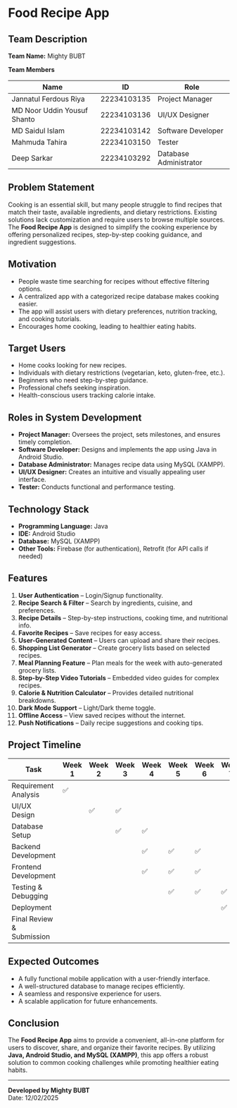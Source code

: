 # Food Recipe App

## Team Description

**Team Name:** Mighty BUBT  

**Team Members**

| Name                          | ID           | Role                     |
|-------------------------------|--------------|--------------------------|
| Jannatul Ferdous Riya         | 22234103135  | Project Manager          |
| MD Noor Uddin Yousuf Shanto   | 22234103136  | UI/UX Designer           |
| MD Saidul Islam               | 22234103142  | Software Developer       |
| Mahmuda Tahira                | 22234103150  | Tester                   |
| Deep Sarkar                   | 22234103292  | Database Administrator   |

## Problem Statement
Cooking is an essential skill, but many people struggle to find recipes that match their taste, available ingredients, and dietary restrictions. Existing solutions lack customization and require users to browse multiple sources. The **Food Recipe App** is designed to simplify the cooking experience by offering personalized recipes, step-by-step cooking guidance, and ingredient suggestions.

## Motivation
- People waste time searching for recipes without effective filtering options.
- A centralized app with a categorized recipe database makes cooking easier.
- The app will assist users with dietary preferences, nutrition tracking, and cooking tutorials.
- Encourages home cooking, leading to healthier eating habits.

## Target Users
- Home cooks looking for new recipes.
- Individuals with dietary restrictions (vegetarian, keto, gluten-free, etc.).
- Beginners who need step-by-step guidance.
- Professional chefs seeking inspiration.
- Health-conscious users tracking calorie intake.

## Roles in System Development
- **Project Manager:** Oversees the project, sets milestones, and ensures timely completion.
- **Software Developer:** Designs and implements the app using Java in Android Studio.
- **Database Administrator:** Manages recipe data using MySQL (XAMPP).
- **UI/UX Designer:** Creates an intuitive and visually appealing user interface.
- **Tester:** Conducts functional and performance testing.

## Technology Stack
- **Programming Language:** Java
- **IDE:** Android Studio
- **Database:** MySQL (XAMPP)
- **Other Tools:** Firebase (for authentication), Retrofit (for API calls if needed)

## Features
1. **User Authentication** – Login/Signup functionality.
2. **Recipe Search & Filter** – Search by ingredients, cuisine, and preferences.
3. **Recipe Details** – Step-by-step instructions, cooking time, and nutritional info.
4. **Favorite Recipes** – Save recipes for easy access.
5. **User-Generated Content** – Users can upload and share their recipes.
6. **Shopping List Generator** – Create grocery lists based on selected recipes.
7. **Meal Planning Feature** – Plan meals for the week with auto-generated grocery lists.
8. **Step-by-Step Video Tutorials** – Embedded video guides for complex recipes.
9. **Calorie & Nutrition Calculator** – Provides detailed nutritional breakdowns.
10. **Dark Mode Support** – Light/Dark theme toggle.
11. **Offline Access** – View saved recipes without the internet.
12. **Push Notifications** – Daily recipe suggestions and cooking tips.

## Project Timeline
| Task | Week 1 | Week 2 | Week 3 | Week 4 | Week 5 | Week 6 | Week 7 | Week 8 |
|------|--------|--------|--------|--------|--------|--------|--------|--------|
| Requirement Analysis | ✅ |  |  |  |  |  |  |  |
| UI/UX Design |  | ✅ | ✅ |  |  |  |  |  |
| Database Setup |  |  | ✅ | ✅ |  |  |  |  |
| Backend Development |  |  |  | ✅ | ✅ | ✅ |  |  |
| Frontend Development |  |  |  | ✅ | ✅ | ✅ |  |  |
| Testing & Debugging |  |  |  |  | ✅ | ✅ | ✅ |  |
| Deployment |  |  |  |  |  |  | ✅ |  |
| Final Review & Submission |  |  |  |  |  |  |  | ✅ |

## Expected Outcomes
- A fully functional mobile application with a user-friendly interface.
- A well-structured database to manage recipes efficiently.
- A seamless and responsive experience for users.
- A scalable application for future enhancements.

## Conclusion
The **Food Recipe App** aims to provide a convenient, all-in-one platform for users to discover, share, and organize their favorite recipes. By utilizing **Java, Android Studio, and MySQL (XAMPP)**, this app offers a robust solution to common cooking challenges while promoting healthier eating habits.

---
**Developed by Mighty BUBT**  
Date: 12/02/2025
